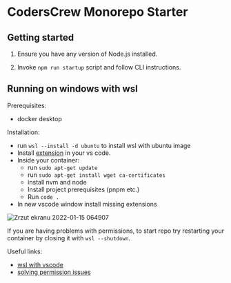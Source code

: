 # CodersCrew Monorepo Starter

## Getting started

1. Ensure you have any version of Node.js installed.

2. Invoke `npm run startup` script and follow CLI instructions.

## Running on windows with wsl

Prerequisites:

- docker desktop

Installation:

- run `wsl --install -d ubuntu` to install wsl with ubuntu image
- Install [extension](https://marketplace.visualstudio.com/items?itemName=ms-vscode-remote.vscode-remote-extensionpack) in your vs code.
- Inside your container:
  - run `sudo apt-get update`
  - run `sudo apt-get install wget ca-certificates`
  - install nvm and node
  - Install project prerequisites (pnpm etc.)
  - Run `code .`
- In new vscode window install missing extensions

![Zrzut ekranu 2022-01-15 064907](https://user-images.githubusercontent.com/32983854/149611111-c4116f69-70b1-4e68-a3f5-d973c009f271.jpg)


If you are having problems with permissions, to start repo try restarting your container by closing it with `wsl --shutdown`.

Useful links:

- [wsl with vscode](https://docs.microsoft.com/en-us/windows/wsl/tutorials/wsl-vscode)
- [solving permission issues](https://devblogs.microsoft.com/commandline/chmod-chown-wsl-improvements/)
